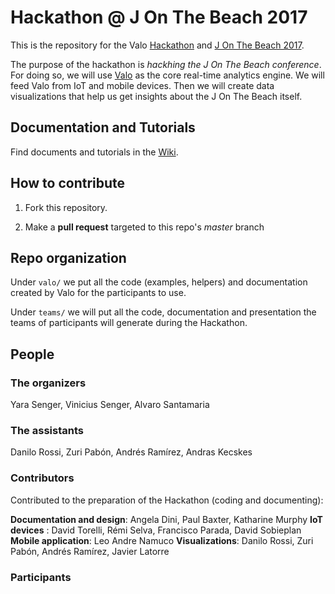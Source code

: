 # Hackathon @ J On The Beach 2017

This is the repository for the Valo [Hackathon](https://jonthebeach.com/hackathon) and [J On The Beach 2017](https://jonthebeach.com/).

The purpose of the hackathon is *hackhing the J On The Beach conference*. For doing so, we will use [Valo](https://valo.io/) as the core real-time analytics engine. We will feed Valo from IoT and mobile devices. Then we will create data visualizations that help us get insights about the J On The Beach itself. 

## Documentation and Tutorials

Find documents and tutorials in the [Wiki](https://github.com/ITRS-Group/hackathon2017/wiki).

## How to contribute

1. Fork this repository.

2.  Make a **pull request**  targeted to this repo's *master* branch 

## Repo organization

Under `valo/` we put all the code (examples, helpers) and documentation created by Valo for the participants to use.

Under `teams/` we will put all the code, documentation and presentation the teams of participants will generate during the Hackathon.

## People 

### The organizers

Yara Senger, Vinicius Senger, Alvaro Santamaria

### The assistants

Danilo Rossi, Zuri Pabón, Andrés Ramírez, Andras Kecskes

### Contributors

Contributed to the preparation of the Hackathon (coding and documenting):

**Documentation and design**: Angela Dini, Paul Baxter,  Katharine Murphy
**IoT devices** : David Torelli, Rémi Selva, Francisco Parada, David Sobieplan
**Mobile application**:  Leo Andre Namuco
**Visualizations**: Danilo Rossi, Zuri Pabón, Andrés Ramírez, Javier Latorre

### Participants



